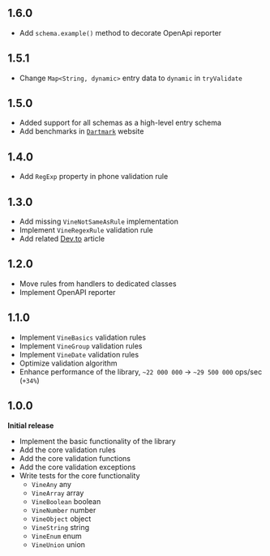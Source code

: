 ## 1.6.0
- Add `schema.example()` method to decorate OpenApi reporter 

## 1.5.1
- Change `Map<String, dynamic>` entry data to `dynamic` in `tryValidate`

## 1.5.0
- Added support for all schemas as a high-level entry schema
- Add benchmarks in [`Dartmark`](https://dartmark.dev) website

## 1.4.0
- Add `RegExp` property in phone validation rule

## 1.3.0
- Add missing `VineNotSameAsRule` implementation
- Implement `VineRegexRule` validation rule
- Add related [Dev.to](https://dev.to/baptiste_parmantier/validate-your-data-structures-with-vine-in-your-dart-projects-111p) article

## 1.2.0
- Move rules from handlers to dedicated classes
- Implement OpenAPI reporter

## 1.1.0
- Implement `VineBasics` validation rules
- Implement `VineGroup` validation rules
- Implement `VineDate` validation rules
- Optimize validation algorithm
- Enhance performance of the library, `~22 000 000` -> `~29 500 000` ops/sec (`+34%`)

## 1.0.0
**Initial release**

- Implement the basic functionality of the library
- Add the core validation rules
- Add the core validation functions
- Add the core validation exceptions
- Write tests for the core functionality
  - `VineAny` any
  - `VineArray` array
  - `VineBoolean` boolean
  - `VineNumber` number
  - `VineObject` object
  - `VineString` string
  - `VineEnum` enum
  - `VineUnion` union
